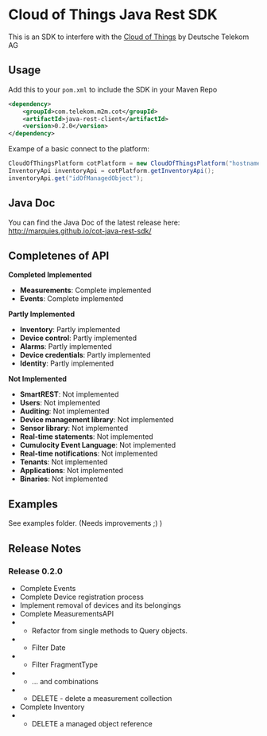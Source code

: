 # Cloud of Things Java Rest SDK

This is an SDK to interfere with the [Cloud of Things](https://m2m.telekom.com/our-offering/cloud-of-things/) by Deutsche Telekom AG

## Usage

Add this to your `pom.xml` to include the SDK in your Maven Repo
```xml
<dependency>
    <groupId>com.telekom.m2m.cot</groupId>
    <artifactId>java-rest-client</artifactId>
    <version>0.2.0</version>
</dependency>
```

Exampe of a basic connect to the platform:
```java
CloudOfThingsPlatform cotPlatform = new CloudOfThingsPlatform("hostname", "tenant", "username", "password");
InventoryApi inventoryApi = cotPlatform.getInventoryApi();
inventoryApi.get("idOfManagedObject");
```

## Java Doc

You can find the Java Doc of the latest release here: http://marquies.github.io/cot-java-rest-sdk/

## Completenes of API

**Completed Implemented**
* **Measurements**: Complete implemented
* **Events**: Complete implemented

**Partly Implemented**
* **Inventory**: Partly implemented
* **Device control**: Partly implemented
* **Alarms**: Partly implemented
* **Device credentials**: Partly implemented
* **Identity**: Partly implemented

**Not Implemented**
* **SmartREST**: Not implemented
* **Users**: Not implemented
* **Auditing**: Not implemented
* **Device management library**: Not implemented
* **Sensor library**: Not implemented
* **Real-time statements**: Not implemented
* **Cumulocity Event Language**: Not implemented
* **Real-time notifications**: Not implemented
* **Tenants**: Not implemented
* **Applications**: Not implemented
* **Binaries**: Not implemented

## Examples

See examples folder. (Needs improvements ;) )

## Release Notes
### Release 0.2.0
* Complete Events
* Complete Device registration process
* Implement removal of devices and its belongings
* Complete MeasurementsAPI
* * Refactor from single methods to Query objects. 
* * Filter Date
* * Filter FragmentType
* * ... and combinations
* * DELETE - delete a measurement collection
* Complete Inventory
* * DELETE a managed object reference
